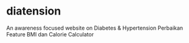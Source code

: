 # diatension
An awareness focused website on Diabetes & Hypertension
Perbaikan Feature BMI dan Calorie Calculator 
